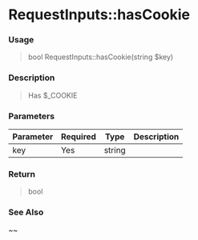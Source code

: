 
# RequestInputs::hasCookie 

### Usage

> bool RequestInputs::hasCookie(string $key)

### Description

> Has $_COOKIE

### Parameters

Parameter | Required | Type | Description
------------- |------------- |------------- |------------- 
key | Yes | string |

### Return
> bool 
### See Also

~~


